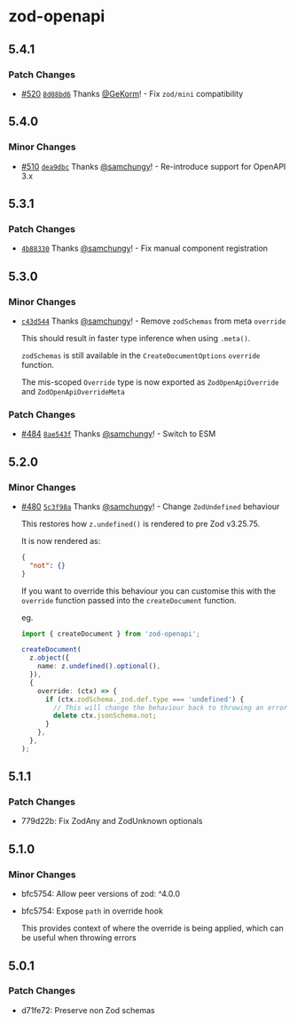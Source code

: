 # zod-openapi

## 5.4.1

### Patch Changes

- [#520](https://github.com/samchungy/zod-openapi/pull/520) [`8d08bd6`](https://github.com/samchungy/zod-openapi/commit/8d08bd6441998603c85e52c3d93eff04ce8f4664) Thanks [@GeKorm](https://github.com/GeKorm)! - Fix `zod/mini` compatibility

## 5.4.0

### Minor Changes

- [#510](https://github.com/samchungy/zod-openapi/pull/510) [`dea9dbc`](https://github.com/samchungy/zod-openapi/commit/dea9dbce89cd008e18a5bdec9c7e84903a8acd5e) Thanks [@samchungy](https://github.com/samchungy)! - Re-introduce support for OpenAPI 3.x

## 5.3.1

### Patch Changes

- [`4b88330`](https://github.com/samchungy/zod-openapi/commit/4b8833024656ba04d7cf4fe1c36635c4345586f3) Thanks [@samchungy](https://github.com/samchungy)! - Fix manual component registration

## 5.3.0

### Minor Changes

- [`c43d544`](https://github.com/samchungy/zod-openapi/commit/c43d5445e6bfaacbcbf5af6374ce783aba5c783c) Thanks [@samchungy](https://github.com/samchungy)! - Remove `zodSchemas` from meta `override`

  This should result in faster type inference when using `.meta()`.

  `zodSchemas` is still available in the `CreateDocumentOptions` `override` function.

  The mis-scoped `Override` type is now exported as `ZodOpenApiOverride` and `ZodOpenApiOverrideMeta`

### Patch Changes

- [#484](https://github.com/samchungy/zod-openapi/pull/484) [`8ae543f`](https://github.com/samchungy/zod-openapi/commit/8ae543fe95c3582553af4710a8ff7bf6540b0bca) Thanks [@samchungy](https://github.com/samchungy)! - Switch to ESM

## 5.2.0

### Minor Changes

- [#480](https://github.com/samchungy/zod-openapi/pull/480) [`5c3f98a`](https://github.com/samchungy/zod-openapi/commit/5c3f98a49a4377819b93993fb92a84510f794d28) Thanks [@samchungy](https://github.com/samchungy)! - Change `ZodUndefined` behaviour

  This restores how `z.undefined()` is rendered to pre Zod v3.25.75.

  It is now rendered as:

  ```json
  {
    "not": {}
  }
  ```

  If you want to override this behaviour you can customise this with the `override` function passed into the `createDocument` function.

  eg.

  ```ts
  import { createDocument } from 'zod-openapi';

  createDocument(
    z.object({
      name: z.undefined().optional(),
    }),
    {
      override: (ctx) => {
        if (ctx.zodSchema._zod.def.type === 'undefined') {
          // This will change the behaviour back to throwing an error
          delete ctx.jsonSchema.not;
        }
      },
    },
  );
  ```

## 5.1.1

### Patch Changes

- 779d22b: Fix ZodAny and ZodUnknown optionals

## 5.1.0

### Minor Changes

- bfc5754: Allow peer versions of zod: ^4.0.0
- bfc5754: Expose `path` in override hook

  This provides context of where the override is being applied, which can be useful when throwing errors

## 5.0.1

### Patch Changes

- d71fe72: Preserve non Zod schemas
